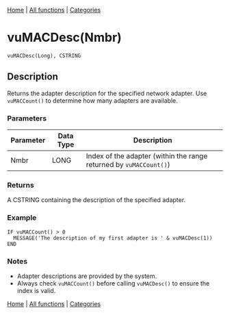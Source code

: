 [Home](../index.md) | [All functions](../all-functions.md) | [Categories](../categories/index.md)

# vuMACDesc(Nmbr)

```Prototype
vuMACDesc(Long), CSTRING
```


## Description
Returns the adapter description for the specified network adapter. Use `vuMACCount()` to determine how many adapters are available.

### Parameters

| Parameter | Data Type | Description                                                      |
|-----------|-----------|------------------------------------------------------------------|
| Nmbr      | LONG      | Index of the adapter (within the range returned by `vuMACCount()`) |

### Returns
A CSTRING containing the description of the specified adapter.

### Example

```Clarion
IF vuMACCount() > 0
  MESSAGE('The description of my first adapter is ' & vuMACDesc(1))
END
```

### Notes
- Adapter descriptions are provided by the system.  
- Always check `vuMACCount()` before calling `vuMACDesc()` to ensure the index is valid.

[Home](../index.md) | [All functions](../all-functions.md) | [Categories](../categories/index.md)
